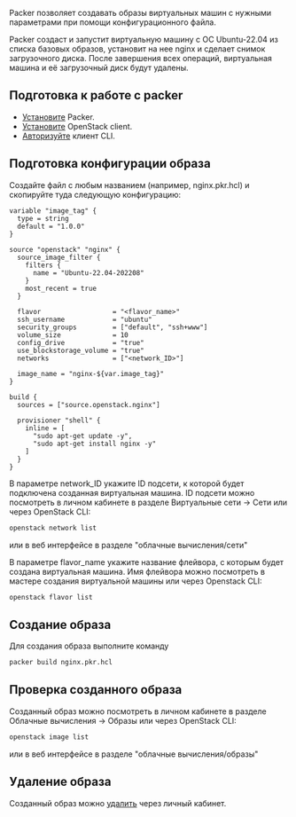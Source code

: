 Packer позволяет создавать образы виртуальных машин с нужными параметрами при помощи конфигурационного файла.

Packer создаст и запустит виртуальную машину с ОС Ubuntu-22.04 из списка базовых образов, установит на нее nginx и сделает снимок загрузочного диска. После завершения всех операций, виртуальная машина и её загрузочный диск будут удалены.

## Подготовка к работе с packer

* [Установите](https://developer.hashicorp.com/packer/tutorials/docker-get-started/get-started-install-cli) Packer.
* [Установите]((../../../../../additionals/account/project/cli/setup/)) OpenStack client.
* [Авторизуйте](../../../../../additionals/account/project/cli/authorization/) клиент CLI.

## Подготовка конфигурации образа

Создайте файл с любым названием (например, nginx.pkr.hcl) и скопируйте туда следующую конфигурацию:

```hcl
variable "image_tag" {
  type = string
  default = "1.0.0"
}

source "openstack" "nginx" {
  source_image_filter {
    filters {
      name = "Ubuntu-22.04-202208"
    }
    most_recent = true
  }

  flavor                  = "<flavor_name>"
  ssh_username            = "ubuntu"
  security_groups         = ["default", "ssh+www"]
  volume_size             = 10
  config_drive            = "true"
  use_blockstorage_volume = "true"
  networks                = ["<network_ID>"]

  image_name = "nginx-${var.image_tag}"
}

build {
  sources = ["source.openstack.nginx"]

  provisioner "shell" {
    inline = [
      "sudo apt-get update -y",
      "sudo apt-get install nginx -y"
    ]
  }
}
```

В параметре network_ID укажите ID подсети, к которой будет подключена созданная виртуальная машина. ID подсети можно посмотреть в личном кабинете в разделе Виртуальные сети → Сети или через OpenStack CLI:

```bash
openstack network list
```

или в веб интерфейсе в разделе "облачные вычисления/сети"

В параметре flavor_name укажите название флейвора, с которым будет создана виртуальная машина. Имя флейвора можно посмотреть в мастере создания виртуальной машины или через Openstack CLI:

```bash
openstack flavor list
```

## Создание образа

Для создания образа выполните команду

```bash
packer build nginx.pkr.hcl
```

## Проверка созданного образа

Созданный образ можно посмотреть в личном кабинете в разделе Облачные вычисления → Образы или через OpenStack CLI:

```bash
openstack image list
```

или в веб интерфейсе в разделе "облачные вычисления/образы"

## Удаление образа

Созданный образ можно [удалить](../../delete-image/) через личный кабинет.